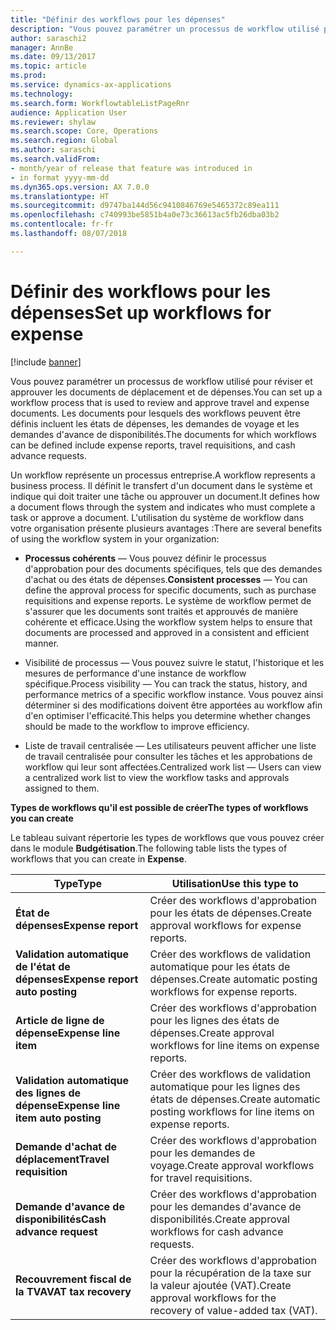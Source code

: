 ```yaml
---
title: "Définir des workflows pour les dépenses"
description: "Vous pouvez paramétrer un processus de workflow utilisé pour réviser et approuver les documents de déplacement et de dépenses."
author: saraschi2
manager: AnnBe
ms.date: 09/13/2017
ms.topic: article
ms.prod: 
ms.service: dynamics-ax-applications
ms.technology: 
ms.search.form: WorkflowtableListPageRnr
audience: Application User
ms.reviewer: shylaw
ms.search.scope: Core, Operations
ms.search.region: Global
ms.author: saraschi
ms.search.validFrom:
- month/year of release that feature was introduced in
- in format yyyy-mm-dd
ms.dyn365.ops.version: AX 7.0.0
ms.translationtype: HT
ms.sourcegitcommit: d9747ba144d56c9410846769e5465372c89ea111
ms.openlocfilehash: c740993be5851b4a0e73c36613ac5fb26dba03b2
ms.contentlocale: fr-fr
ms.lasthandoff: 08/07/2018

---
```


# <a name="set-up-workflows-for-expense"></a><span data-ttu-id="ffa10-103">Définir des workflows pour les dépenses</span><span class="sxs-lookup"><span data-stu-id="ffa10-103">Set up workflows for expense</span></span>

[!include [banner](../includes/banner.md)]

<span data-ttu-id="ffa10-104"> Vous pouvez paramétrer un processus de workflow utilisé pour réviser et approuver les documents de déplacement et de dépenses.</span><span class="sxs-lookup"><span data-stu-id="ffa10-104">You can set up a workflow process that is used to review and approve travel and expense documents.</span></span> <span data-ttu-id="ffa10-105">Les documents pour lesquels des workflows peuvent être définis incluent les états de dépenses, les demandes de voyage et les demandes d'avance de disponibilités.</span><span class="sxs-lookup"><span data-stu-id="ffa10-105">The documents for which workflows can be defined include expense reports, travel requisitions, and cash advance requests.</span></span>

<span data-ttu-id="ffa10-106">Un workflow représente un processus entreprise.</span><span class="sxs-lookup"><span data-stu-id="ffa10-106">A workflow represents a business process.</span></span> <span data-ttu-id="ffa10-107">Il définit le transfert d'un document dans le système et indique qui doit traiter une tâche ou approuver un document.</span><span class="sxs-lookup"><span data-stu-id="ffa10-107">It defines how a document flows through the system and indicates who must complete a task or approve a document.</span></span> <span data-ttu-id="ffa10-108">L'utilisation du système de workflow dans votre organisation présente plusieurs avantages :</span><span class="sxs-lookup"><span data-stu-id="ffa10-108">There are several benefits of using the workflow system in your organization:</span></span>

-   <span data-ttu-id="ffa10-109">**Processus cohérents** — Vous pouvez définir le processus d'approbation pour des documents spécifiques, tels que des demandes d'achat ou des états de dépenses.</span><span class="sxs-lookup"><span data-stu-id="ffa10-109">**Consistent processes** — You can define the approval process for specific documents, such as purchase requisitions and expense reports.</span></span> <span data-ttu-id="ffa10-110">Le système de workflow permet de s'assurer que les documents sont traités et approuvés de manière cohérente et efficace.</span><span class="sxs-lookup"><span data-stu-id="ffa10-110">Using the workflow system helps to ensure that documents are processed and approved in a consistent and efficient manner.</span></span>

-   <span data-ttu-id="ffa10-111">Visibilité de processus — Vous pouvez suivre le statut, l'historique et les mesures de performance d'une instance de workflow spécifique.</span><span class="sxs-lookup"><span data-stu-id="ffa10-111">Process visibility — You can track the status, history, and performance metrics of a specific workflow instance.</span></span> <span data-ttu-id="ffa10-112">Vous pouvez ainsi déterminer si des modifications doivent être apportées au workflow afin d'en optimiser l'efficacité.</span><span class="sxs-lookup"><span data-stu-id="ffa10-112">This helps you determine whether changes should be made to the workflow to improve efficiency.</span></span>

-   <span data-ttu-id="ffa10-113">Liste de travail centralisée — Les utilisateurs peuvent afficher une liste de travail centralisée pour consulter les tâches et les approbations de workflow qui leur sont affectées.</span><span class="sxs-lookup"><span data-stu-id="ffa10-113">Centralized work list — Users can view a centralized work list to view the workflow tasks and approvals assigned to them.</span></span> 

<span data-ttu-id="ffa10-114">**Types de workflows qu'il est possible de créer**</span><span class="sxs-lookup"><span data-stu-id="ffa10-114">**The types of workflows you can create**</span></span>

<span data-ttu-id="ffa10-115">Le tableau suivant répertorie les types de workflows que vous pouvez créer dans le module **Budgétisation**.</span><span class="sxs-lookup"><span data-stu-id="ffa10-115">The following table lists the types of workflows that you can create in **Expense**.</span></span>


|              <span data-ttu-id="ffa10-116"><strong>Type</strong></span><span class="sxs-lookup"><span data-stu-id="ffa10-116"><strong>Type</strong></span></span>              |                   <span data-ttu-id="ffa10-117"><strong>Utilisation</strong></span><span class="sxs-lookup"><span data-stu-id="ffa10-117"><strong>Use this type to</strong></span></span>                   |
|-------------------------------------------------|-----------------------------------------------------------------------|
|         <span data-ttu-id="ffa10-118"><strong>État de dépenses</strong></span><span class="sxs-lookup"><span data-stu-id="ffa10-118"><strong>Expense report</strong></span></span>         |            <span data-ttu-id="ffa10-119">Créer des workflows d'approbation pour les états de dépenses.</span><span class="sxs-lookup"><span data-stu-id="ffa10-119">Create approval workflows for expense reports.</span></span>             |
|  <span data-ttu-id="ffa10-120"><strong>Validation automatique de l'état de dépenses</strong></span><span class="sxs-lookup"><span data-stu-id="ffa10-120"><strong>Expense report auto posting</strong></span></span>   |        <span data-ttu-id="ffa10-121">Créer des workflows de validation automatique pour les états de dépenses.</span><span class="sxs-lookup"><span data-stu-id="ffa10-121">Create automatic posting workflows for expense reports.</span></span>        |
|       <span data-ttu-id="ffa10-122"><strong>Article de ligne de dépense</strong></span><span class="sxs-lookup"><span data-stu-id="ffa10-122"><strong>Expense line item</strong></span></span>        |     <span data-ttu-id="ffa10-123">Créer des workflows d'approbation pour les lignes des états de dépenses.</span><span class="sxs-lookup"><span data-stu-id="ffa10-123">Create approval workflows for line items on expense reports.</span></span>      |
| <span data-ttu-id="ffa10-124"><strong>Validation automatique des lignes de dépense</strong></span><span class="sxs-lookup"><span data-stu-id="ffa10-124"><strong>Expense line item auto posting</strong></span></span> | <span data-ttu-id="ffa10-125">Créer des workflows de validation automatique pour les lignes des états de dépenses.</span><span class="sxs-lookup"><span data-stu-id="ffa10-125">Create automatic posting workflows for line items on expense reports.</span></span> |
|       <span data-ttu-id="ffa10-126"><strong>Demande d'achat de déplacement</strong></span><span class="sxs-lookup"><span data-stu-id="ffa10-126"><strong>Travel requisition</strong></span></span>       |          <span data-ttu-id="ffa10-127">Créer des workflows d'approbation pour les demandes de voyage.</span><span class="sxs-lookup"><span data-stu-id="ffa10-127">Create approval workflows for travel requisitions.</span></span>           |
|      <span data-ttu-id="ffa10-128"><strong>Demande d'avance de disponibilités</strong></span><span class="sxs-lookup"><span data-stu-id="ffa10-128"><strong>Cash advance request</strong></span></span>      |         <span data-ttu-id="ffa10-129">Créer des workflows d'approbation pour les demandes d'avance de disponibilités.</span><span class="sxs-lookup"><span data-stu-id="ffa10-129">Create approval workflows for cash advance requests.</span></span>          |
|        <span data-ttu-id="ffa10-130"><strong>Recouvrement fiscal de la TVA</strong></span><span class="sxs-lookup"><span data-stu-id="ffa10-130"><strong>VAT tax recovery</strong></span></span>        | <span data-ttu-id="ffa10-131">Créer des workflows d'approbation pour la récupération de la taxe sur la valeur ajoutée (VAT).</span><span class="sxs-lookup"><span data-stu-id="ffa10-131">Create approval workflows for the recovery of value-added tax (VAT).</span></span>  |


